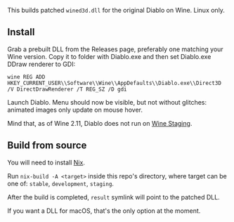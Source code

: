 This builds patched `wined3d.dll` for the original Diablo on Wine. Linux only.

## Install

Grab a prebuilt DLL from the Releases page, preferably one matching your Wine
version. Copy it to folder with Diablo.exe and then set Diablo.exe DDraw
renderer to GDI:

```
wine REG ADD HKEY_CURRENT_USER\\Software\\Wine\\AppDefaults\\Diablo.exe\\Direct3D /V DirectDrawRenderer /T REG_SZ /D gdi
```

Launch Diablo. Menu should now be visible, but not without glitches: animated
images only update on mouse hover.

Mind that, as of Wine 2.11, Diablo does not run on [Wine Staging][].

[Wine Staging]: https://wiki.winehq.org/Wine-Staging

## Build from source

You will need to install [Nix](https://nixos.org/nix/).

Run `nix-build -A <target>` inside this repo's directory, where target can be
one of: `stable`, `development`, `staging`.

After the build is completed, `result` symlink will point to the patched DLL.

If you want a DLL for macOS, that's the only option at the moment.
